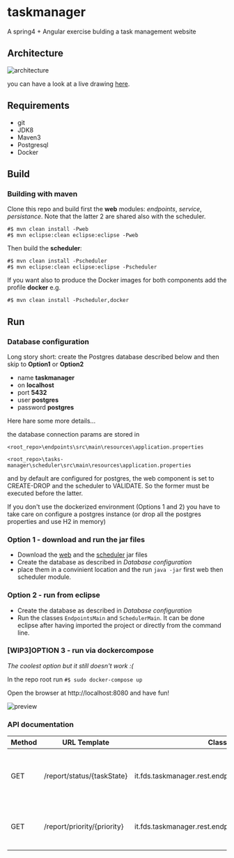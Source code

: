 # taskmanager
A spring4 + Angular exercise bulding a task management website


## Architecture

![architecture](/doc/taskmanager.png?raw=true)

you can have a look at a live drawing [here](https://docs.google.com/drawings/d/1Kst-gEPnU7SV6RhGqVKwuxKECHpmFvoV097tDaNgXAg).

## Requirements

* git
* JDK8
* Maven3
* Postgresql
* Docker

## Build

### Building with maven

Clone this repo and build first the **web** modules: *endpoints*, *service*, *persistance*.
Note that the latter 2 are shared also with the scheduler.

```
#$ mvn clean install -Pweb
#$ mvn eclipse:clean eclipse:eclipse -Pweb
```

Then build the **scheduler**:
```
#$ mvn clean install -Pscheduler
#$ mvn eclipse:clean eclipse:eclipse -Pscheduler
```

If you want also to produce the Docker images for both components add the profile **docker** e.g.

```
#$ mvn clean install -Pscheduler,docker
```

## Run

### Database configuration

Long story short: create the Postgres database described below and then skip to **Option1** or **Option2**
* name **taskmanager**
* on **localhost**
* port **5432**
* user **postgres**
* password **postgres**

Here hare some more details... 

the database connection params are stored in 

```
<root_repo>\endpoints\src\main\resources\application.properties

<root_repo>\tasks-manager\scheduler\src\main\resources\application.properties
```

and by default are configured for postgres, the web component is set to CREATE-DROP and the scheduler to VALIDATE. So the former must be executed before the latter.

If you don't use the dockerized environment (Options 1 and 2) you have to take care on configure a postgres instance (or drop all the postgres properties and use H2 in memory)

### Option 1 - download and run the jar files
* Download the [web](http://80.241.213.140/taskmanager/endpoints-0.1-SNAPSHOT.jar) and the [scheduler](http://80.241.213.140/taskmanager/scheduler-0.1-SNAPSHOT.jar) jar files
* Create the database as described in *Database configuration*
* place them in a convinient location and the run ``java -jar`` first web then scheduler module.

### Option 2 - run from eclipse
* Create the database as described in *Database configuration*
* Run the classes ``EndpointsMain`` and ``SchedulerMain``. It can be done eclipse after having imported the project or directly from the command line.

### [WIP3]OPTION 3 - run via dockercompose

*The coolest option but it still doesn't work :(*

In the repo root run ``#$ sudo docker-compose up``

Open the browser at http://localhost:8080 and have fun!

![preview](/doc/preview.jpg?raw=true)

### API documentation 

| Method | URL Template                | Class                                               |Description                                           |
| ------ | ------------                | -----                                               |-----------                                           |
| GET    | /report/status/{taskState}  | it.fds.taskmanager.rest.endpoints.ReportController  | Return number of tasks with with specific **status** |
| GET    | /report/priority/{priority} | it.fds.taskmanager.rest.endpoints.ReportController  | Return number of tasks with specific **priority**    |
